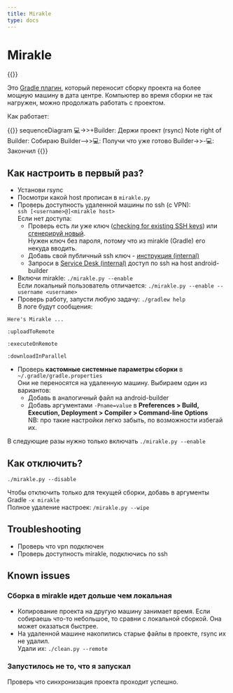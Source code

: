 ```yaml
---
title: Mirakle
type: docs
---
```


# Mirakle

{{<avito page>}}

Это [Gradle плагин](https://github.com/Instamotor-Labs/mirakle), который переносит сборку проекта на более мощную машину в дата центре. 
Компьютер во время сборки не так нагружен, можно продолжать работать с проектом.

Как работает:

{{<mermaid>}}
sequenceDiagram
    💻->>+Builder: Держи проект (rsync)
    Note right of Builder: Собираю
    Builder-->>💻: Получи что уже готово
    Builder->>-💻: Закончил
{{</mermaid>}}


## Как настроить в первый раз?

- Установи rsync
- Посмотри какой host прописан в `mirakle.py`
- Проверь доступность удаленной машины по ssh (с VPN):\
`ssh [<username>@]<mirakle host>`\
Если нет доступа:
    - Проверь есть ли уже ключ ([checking for existing SSH keys](https://help.github.com/en/enterprise/2.15/user/articles/checking-for-existing-ssh-keys)) 
    или [сгенерируй новый](https://confluence.atlassian.com/bitbucketserver/creating-ssh-keys-776639788.html).    
    Нужен ключ без пароля, потому что из mirakle (Gradle) его некуда вводить.
    - Добавь свой публичный ssh ключ - [инструкция (internal)](http://links.k.avito.ru/QP)
    - Запроси в [Service Desk (internal)](http://links.k.avito.ru/I8) доступ по ssh на host android-builder 
- Включи mirakle: `./mirakle.py --enable`   
Если локальный пользователь отличается: `./mirakle.py --enable --username <username>`
- Проверь работу, запусти любую задачу: `./gradlew help`   
В логе будут сообщения:

```none
Here's Mirakle ...

:uploadToRemote

:executeOnRemote

:downloadInParallel
```

- Проверь **кастомные системные параметры сборки** в `~/.gradle/gradle.properties`   
Они не переносятся на удаленную машину. Выбираем один из вариантов:
    - Добавь в аналогичный файл на android-builder
    - Добавь аргументами `-Pname=value` в **Preferences > Build, Execution, Deployment > Compiler > Command-line Options**   
    NB: про такие настройки легко забыть, по возможности избегай их. 

В следующие разы нужно только включать `./mirakle.py --enable`

## Как отключить?

`./mirakle.py --disable`

Чтобы отключить только для текущей сборки, добавь в аргументы Gradle `-x mirakle`   
Полное удаление настроек: `/mirakle.py --wipe`

## Troubleshooting

- Проверь что vpn подключен
- Проверь доступность mirakle, подключись по ssh 

## Known issues

### Сборка в mirakle идет дольше чем локальная

- Копирование проекта на другую машину занимает время. Если собираешь что-то небольшое, то сравни с локальной сборкой. Она может оказаться быстрее. 
- На удаленной машине накопились старые файлы в проекте, rsync их не удалил.   
Удали их: `./clean.py --remote`

### Запустилось не то, что я запускал

Проверь что синхронизация проекта проходит успешно.
